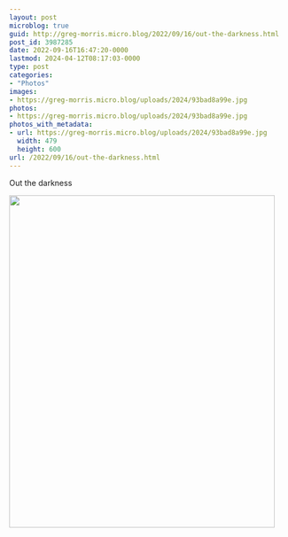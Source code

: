 ```yaml
---
layout: post
microblog: true
guid: http://greg-morris.micro.blog/2022/09/16/out-the-darkness.html
post_id: 3987285
date: 2022-09-16T16:47:20-0000
lastmod: 2024-04-12T08:17:03-0000
type: post
categories:
- "Photos"
images:
- https://greg-morris.micro.blog/uploads/2024/93bad8a99e.jpg
photos:
- https://greg-morris.micro.blog/uploads/2024/93bad8a99e.jpg
photos_with_metadata:
- url: https://greg-morris.micro.blog/uploads/2024/93bad8a99e.jpg
  width: 479
  height: 600
url: /2022/09/16/out-the-darkness.html
---
```


<p>Out the darkness</p><p><img src="uploads/2024/93bad8a99e.jpg" alt="" width="479" height="600" /></p>
